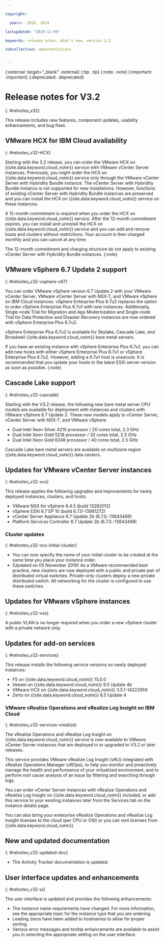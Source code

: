 ```yaml
---

copyright:

  years:  2016, 2019

lastupdated: "2019-11-05"

keywords: release notes, what's new, version 3.2

subcollection: vmwaresolutions


---
```


{:external: target="_blank" .external}
{:tip: .tip}
{:note: .note}
{:important: .important}
{:deprecated: .deprecated}

# Release notes for V3.2
{: #relnotes_v32}

This release includes new features, component updates, usability enhancements, and bug fixes.

## VMware HCX for IBM Cloud availability
{: #relnotes_v32-HCX}

Starting with the 3.2 release, you can order the VMware HCX on {{site.data.keyword.cloud_notm}} service with VMware vCenter Server instances. Previously, you might order the HCX on {{site.data.keyword.cloud_notm}} service only through the VMware vCenter Server with Hybridity Bundle instance. The vCenter Server with Hybridity Bundle instance is not supported for new installations. However, functions of existing vCenter Server with Hybridity Bundle instances are preserved and you can install the HCX on {{site.data.keyword.cloud_notm}} service on these instances.

A 12-month commitment is required when you order the HCX on {{site.data.keyword.cloud_notm}} service. After the 12-month commitment expires, you can install and uninstall the HCX on {{site.data.keyword.cloud_notm}} service and you can add and remove hosts and clusters without restrictions. Your account is then charged monthly and you can cancel at any time.

The 12-month commitment and charging structure do not apply to existing vCenter Server with Hybridity Bundle instances.
{:note}

## VMware vSphere 6.7 Update 2 support
{: #relnotes_v32-vsphere-v67}

You can order VMware vSphere version 6.7 Update 2 with your VMware vCenter Server, VMware vCenter Server with NSX-T, and VMware vSphere on IBM Cloud instances. vSphere Enterprise Plus 6.7u2 replaces the option to order vSphere Enterprise Plus 6.7u1 with new instances. Additionally, Single-node Trial for Migration and App Modernization and Single-node Trial for Data Protection and Disaster Recovery instances are now ordered with vSphere Enterprise Plus 6.7u2.

vSphere Enterprise Plus 6.7u2 is available for Skylake, Cascade Lake, and Broadwell {{site.data.keyword.cloud_notm}} bare metal servers.

If you have an existing instance with vSphere Enterprise Plus 6.7u1, you can add new hosts with either vSphere Enterprise Plus 6.7u1 or vSphere Enterprise Plus 6.7u2. However, adding a 6.7u1 host is unsecure. It is recommended that you update your hosts to the latest ESXi server version as soon as possible.
{:note}

## Cascade Lake support
{: #relnotes_v32-cascade}

Starting with the V3.2 release, the following new bare metal server CPU models are available for deployment with instances and clusters with VMware vSphere 6.7 Update 2. These new models apply to vCenter Server, vCenter Server with NSX-T, and VMware vSphere.

* Dual Intel Xeon Silver 4210 processor / 20 cores total, 2.3 GHz
* Dual Intel Xeon Gold 5218 processor / 32 cores total, 2.3 GHz
* Dual Intel Xeon Gold 6248 processor / 40 cores total, 2.5 GHz

Cascade Lake bare metal servers are available on multizone region
{{site.data.keyword.cloud_notm}} data centers.

## Updates for VMware vCenter Server instances
{: #relnotes_v32-vcs}

This release applies the following upgrades and improvements for newly deployed instances, clusters, and hosts:

* VMware NSX for vSphere 6.4.5 (build 13282012)
* vSphere ESXi 6.7 EP 10 (build 6.7.0-13981272)
* vCenter Server Appliance 6.7 Update 2b (6.7.0.-13843469)
* Platform Services Controller 6.7 Update 2b (6.7.0.-13843469)

### Cluster updates
{: #relnotes_v32-vcs-initial-cluster}

* You can now specify the name of your initial cluster to be created at the same time you place your instance order.
* (Updated on 05 November 2019) As a VMware recommended best practice, new clusters are now deployed with a public and private pair of distributed virtual switches. Private-only clusters deploy a new private distributed switch. All networking for the cluster is configured to use these switches.

## Updates for VMware vSphere instances
{: #relnotes_v32-vss}

A public VLAN is no longer required when you order a new vSphere cluster with a private network only.

## Updates for add-on services
{: #relnotes_v32-services}

This release installs the following service versions on newly deployed instances:

* F5 on {{site.data.keyword.cloud_notm}} 15.0.0
* Veeam on {{site.data.keyword.cloud_notm}} 9.5 Update 4b
* VMware HCX on {{site.data.keyword.cloud_notm}} 3.5.1-14222959
* Zerto on {{site.data.keyword.cloud_notm}} 6.5 Update 4

### VMware vRealize Operations and vRealize Log Insight on IBM Cloud
{: #relnotes_v32-services-vrealize}

The vRealize Operations and vRealize Log Insight on {{site.data.keyword.cloud_notm}} service is now available to VMware vCenter Server instances that are deployed in or upgraded to V3.2 or later releases.

This service provides VMware vRealize Log Insight (vRLI) integrated with vRealize Operations Manager (vROps), to help you monitor and proactively manage the health and performance of your virtualized environment, and to perform root cause analysis of an issue by filtering and searching through logs.

You can order vCenter Server instances with vRealize Operations and vRealize Log Insight on {{site.data.keyword.cloud_notm}} included, or add this service to your existing instances later from the Services tab on the instance details page.

You can also bring your enterprise vRealize Operations and vRealize Log Insight licenses to the cloud (per CPU or OSI) or you can rent licenses from {{site.data.keyword.cloud_notm}}.

## New and updated documentation
{: #relnotes_v32-updated-doc}

* The Activity Tracker documentation is updated.

## User interface updates and enhancements
{: #relnotes_v32-ui}

The user interface is updated and provides the following enhancements:

* The instance name requirements have changed. For more information, see the appropriate topic for the instance type that you are ordering.
* Leading zeros have been added to hostnames to allow for proper sorting.
* Various error messages and tooltip enhancements are available to assist you in selecting the appropriate setting on the user interface.
